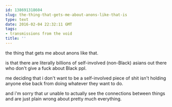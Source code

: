 ```yaml
---
id: 138691318604
slug: the-thing-that-gets-me-about-anons-like-that-is
type: text
date: 2016-02-04 22:32:11 GMT
tags:
- transmissions from the void
title: ''
---
```


the thing that gets me about anons like that.

is that there are literally billions of self-involved (non-Black) asians out there who don't give a fuck about Black ppl.


me deciding that i don't want to be a self-involved piece of shit isn't holding anyone else back from doing whatever they want to do.

and i'm sorry that ur unable to actually see the connections between things and are just plain wrong about pretty much everything.